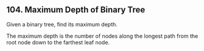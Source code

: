 ## 104. Maximum Depth of Binary Tree

Given a binary tree, find its maximum depth.

The maximum depth is the number of nodes along the longest path from the root node down to the farthest leaf node.
